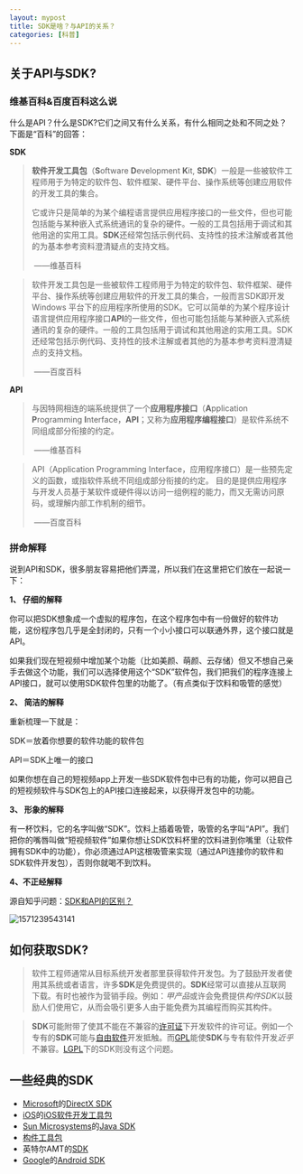 ```yaml
---
layout: mypost
title: SDK是啥？与API的关系？
categories: [科普]
---
```




## 关于API与SDK?

### 维基百科&百度百科这么说

什么是API？什么是SDK?它们之间又有什么关系，有什么相同之处和不同之处？下面是“百科”的回答：

**SDK**

> **软件开发工具包**（**S**oftware **D**evelopment **K**it, **SDK**）一般是一些被软件工程师用于为特定的软件包、软件框架、硬件平台、操作系统等创建应用软件的开发工具的集合。
>
> 它或许只是简单的为某个编程语言提供应用程序接口的一些文件，但也可能包括能与某种嵌入式系统通讯的复杂的硬件。一般的工具包括用于调试和其他用途的实用工具。**SDK**还经常包括示例代码、支持性的技术注解或者其他的为基本参考资料澄清疑点的支持文档。
>
> ​                                                                                                           ——维基百科

> 软件开发工具包是一些被软件工程师用于为特定的软件包、软件框架、硬件平台、操作系统等创建应用软件的开发工具的集合，一般而言SDK即开发 Windows 平台下的应用程序所使用的SDK。它可以简单的为某个程序设计语言提供应用程序接口**API**的一些文件，但也可能包括能与某种嵌入式系统通讯的复杂的硬件。一般的工具包括用于调试和其他用途的实用工具。SDK还经常包括示例代码、支持性的技术注解或者其他的为基本参考资料澄清疑点的支持文档。
>
> ​                                                                                                          ——百度百科



**API**

> 与因特网相连的端系统提供了一个**应用程序接口**（**A**pplication **P**rogramming **I**nterface，**API**；又称为**应用程序编程接口**）是软件系统不同组成部分衔接的约定。
>
> ​                                                                                                          ——维基百科

> API（Application Programming Interface，应用程序接口）是一些预先定义的函数，或指软件系统不同组成部分衔接的约定。 目的是提供应用程序与开发人员基于某软件或硬件得以访问一组例程的能力，而又无需访问原码，或理解内部工作机制的细节。
>
> ​                                                                                                          ——百度百科



### 拼命解释

说到API和SDK，很多朋友容易把他们弄混，所以我们在这里把它们放在一起说一下：

**1、 仔细的解释**

你可以把SDK想象成一个虚拟的程序包，在这个程序包中有一份做好的软件功能，这份程序包几乎是全封闭的，只有一个小小接口可以联通外界，这个接口就是API。

如果我们现在短视频中增加某个功能（比如美颜、萌颜、云存储）但又不想自己亲手去做这个功能，我们可以选择使用这个“SDK”软件包，我们把我们的程序连接上API接口，就可以使用SDK软件包里的功能了。（有点类似于饮料和吸管的感觉）



**2、 简洁的解释**

重新梳理一下就是：

SDK＝放着你想要的软件功能的软件包

API＝SDK上唯一的接口

如果你想在自己的短视频app上开发一些SDK软件包中已有的功能，你可以把自己的短视频软件与SDK包上的API接口连接起来，以获得开发包中的功能。



**3、 形象的解释**

有一杯饮料，它的名字叫做“SDK”。饮料上插着吸管，吸管的名字叫“API”。我们把你的嘴唇叫做“短视频软件”如果你想让SDK饮料杯里的饮料进到你嘴里（让软件拥有SDK中的功能），你必须通过API这根吸管来实现（通过API连接你的软件和SDK软件开发包），否则你就喝不到饮料。

**4、不正经解释**

源自知乎问题：[SDK和API的区别？](https://www.zhihu.com/question/21691705)

![1571239543141](1571239543141.png)





## 如何获取SDK?

> 软件工程师通常从目标系统开发者那里获得软件开发包。为了鼓励开发者使用其系统或者语言，许多**SDK**是免费提供的。**SDK**经常可以直接从互联网下载。有时也被作为营销手段。例如：*甲产品*或许会免费提供*构件SDK*以鼓励人们使用它，从而会吸引更多人由于能免费为其编程而购买其构件。

> **SDK**可能附带了使其不能在不兼容的[许可证](https://zh.wikipedia.org/wiki/许可证)下开发软件的许可证。例如一个专有的**SDK**可能与[自由软件](https://zh.wikipedia.org/wiki/自由软件)开发抵触。而[GPL](https://zh.wikipedia.org/wiki/GPL)能使**SDK**与专有软件开发*近乎*不兼容。[LGPL](https://zh.wikipedia.org/wiki/LGPL)下的SDK则没有这个问题。



## 一些经典的SDK

- [Microsoft](https://zh.wikipedia.org/wiki/Microsoft)的[DirectX SDK](https://zh.wikipedia.org/wiki/DirectX)
- [iOS](https://zh.wikipedia.org/wiki/IOS)的[iOS软件开发工具包](https://zh.wikipedia.org/wiki/IOS软件开发工具包)
- [Sun Microsystems](https://zh.wikipedia.org/wiki/Sun_Microsystems)的[Java SDK](https://zh.wikipedia.org/wiki/JDK)
- [构件工具包](https://zh.wikipedia.org/wiki/构件工具包)
- 英特尔AMT的[SDK](https://zh.wikipedia.org/wiki/SDK)
- [Google](https://zh.wikipedia.org/wiki/Google)的[Android SDK](https://zh.wikipedia.org/wiki/Android)
